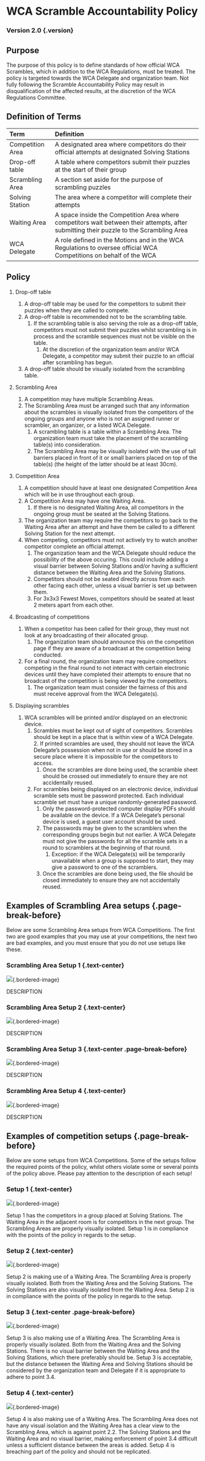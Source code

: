 # WCA Scramble Accountability Policy

### Version 2.0 {.version}

## Purpose

The purpose of this policy is to define standards of how official WCA Scrambles, which in addition to the WCA Regulations, must be treated. The policy is targeted towards the WCA Delegate and organization team. Not fully following the Scramble Accountability Policy may result in disqualification of the affected results, at the discretion of the WCA Regulations Committee.

## Definition of Terms

| Term | Definition |
| :-- | :------ |
| Competition Area | A designated area where competitors do their official attempts at designated Solving Stations |
| Drop-off table | A table where competitors submit their puzzles at the start of their group |
| Scrambling Area | A section set aside for the purpose of scrambling puzzles |
| Solving Station | The area where a competitor will complete their attempts |
| Waiting Area | A space inside the Competition Area where competitors wait between their attempts, after submitting their puzzle to the Scrambling Area |
| WCA Delegate | A role defined in the Motions and in the WCA Regulations to oversee official WCA Competitions on behalf of the WCA |

## Policy

1. Drop-off table
    1. A drop-off table may be used for the competitors to submit their puzzles when they are called to compete.
    2. A drop-off table is recommended not to be the scrambling table.
        1. If the scrambling table is also serving the role as a drop-off table, competitors must not submit their puzzles whilst scrambling is in process and the scramble sequences must not be visible on the table.
            1. At the discretion of the organization team and/or WCA Delegate, a competitor may submit their puzzle to an official after scrambling has begun.
    3. A drop-off table should be visually isolated from the scrambling table.

2. Scrambling Area
    1. A competition may have multiple Scrambling Areas.
    2. The Scrambling Area must be arranged such that any information about the scrambles is visually isolated from the competitors of the ongoing groups and anyone who is not an assigned runner or scrambler, an organizer, or a listed WCA Delegate.
        1. A scrambling table is a table within a Scrambling Area. The organization team must take the placement of the scrambling table(s) into consideration.
        2. The Scrambling Area may be visually isolated with the use of tall barriers placed in front of it or small barriers placed on top of the table(s) (the height of the latter should be at least 30cm).

3. Competition Area
    1. A competition should have at least one designated Competition Area which will be in use throughout each group.
    2. A Competition Area may have one Waiting Area.
        1. If there is no designated Waiting Area, all competitors in the ongoing group must be seated at the Solving Stations.
    3. The organization team may require the competitors to go back to the Waiting Area after an attempt and have them be called to a different Solving Station for the next attempt.
    4. When competing, competitors must not actively try to watch another competitor complete an official attempt.
        1. The organization team and the WCA Delegate should reduce the possibility of the above occuring. This could include adding a visual barrier between Solving Stations and/or having a sufficient distance between the Waiting Area and the Solving Stations.
        2. Competitors should not be seated directly across from each other facing each other, unless a visual barrier is set up between them.
        3. For 3x3x3 Fewest Moves, competitors should be seated at least 2 meters apart from each other.

4. Broadcasting of competitions
    1. When a competitor has been called for their group, they must not look at any broadcasting of their allocated group.
        1. The organization team should announce this on the competition page if they are aware of a broadcast at the competition being conducted.
    2. For a final round, the organization team may require competitors competing in the final round to not interact with certain electronic devices until they have completed their attempts to ensure that no broadcast of the competition is being viewed by the competitors.
        1. The organization team must consider the fairness of this and must receive approval from the WCA Delegate(s).

5. Displaying scrambles
    1. WCA scrambles will be printed and/or displayed on an electronic device.
        1. Scrambles must be kept out of sight of competitors. Scrambles should be kept in a place that is within view of a WCA Delegate.
            2. If printed scrambles are used, they should not leave the WCA Delegate’s possession when not in use or should be stored in a secure place where it is impossible for the competitors to access.
            1. Once the scrambles are done being used, the scramble sheet should be crossed out immediately to ensure they are not accidentally reused.
        3. For scrambles being displayed on an electronic device, individual scramble sets must be password protected. Each individual scramble set must have a unique randomly-generated password.
            1. Only the password-protected computer display PDFs should be available on the device. If a WCA Delegate’s personal device is used, a guest user account should be used.
            2. The passwords may be given to the scramblers when the corresponding groups begin but not earlier. A WCA Delegate must not give the passwords for all the scramble sets in a round to scramblers at the beginning of that round.
                1. Exception: if the WCA Delegate(s) will be temporarily unavailable when a group is supposed to start, they may give a password to one of the scramblers.
            3. Once the scrambles are done being used, the file should be closed immediately to ensure they are not accidentally reused.

## Examples of Scrambling Area setups {.page-break-before}

Below are some Scrambling Area setups from WCA Competitions. The first two are good examples that you may use at your competitions, the next two are bad examples, and you must ensure that you do not use setups like these.

### Scrambling Area Setup 1 {.text-center}

![](images/good-scrambling-area-1.jpg){.bordered-image}

DESCRIPTION

### Scrambling Area Setup 2 {.text-center}

![](images/good-scrambling-area-2.jpg){.bordered-image}

DESCRIPTION

### Scrambling Area Setup 3 {.text-center .page-break-before}

![](images/bad-scrambling-area-1.jpg){.bordered-image}

DESCRIPTION

### Scrambling Area Setup 4 {.text-center}

![](images/bad-scrambling-area-2.jpg){.bordered-image}

DESCRIPTION

## Examples of competition setups {.page-break-before}

Below are some setups from WCA Competitions. Some of the setups follow the required points of the policy, whilst others violate some or several points of the policy above. Please pay attention to the description of each setup!

### Setup 1 {.text-center}

![](images/chengdu-new-year-2021.png){.bordered-image}

Setup 1 has the competitors in a group placed at Solving Stations. The Waiting Area in the adjacent room is for competitors in the next group. The Scrambling Areas are properly visually isolated. Setup 1 is in compliance with the points of the policy in regards to the setup.

### Setup 2 {.text-center}

![](images/nordic-champs-2019.png){.bordered-image}

Setup 2 is making use of a Waiting Area. The Scrambling Area is properly visually isolated. Both from the Waiting Area and the Solving Stations. The Solving Stations are also visually isolated from the Waiting Area. Setup 2 is in compliance with the points of the policy in regards to the setup.

### Setup 3 {.text-center .page-break-before}

![](images/latvian-open-2019.png){.bordered-image}

Setup 3 is also making use of a Waiting Area. The Scrambling Area is properly visually isolated. Both from the Waiting Area and the Solving Stations. There is no visual barrier between the Waiting Area and the Solving Stations, which there preferably should be. Setup 3 is acceptable, but the distance between the Waiting Area and Solving Stations should be considered by the organization team and Delegate if it is appropriate to adhere to point 3.4.

### Setup 4 {.text-center}

![](images/manchester-2018.png){.bordered-image}

Setup 4 is also making use of a Waiting Area. The Scrambling Area does not have any visual isolation and the Waiting Area has a clear view to the Scrambling Area, which is against point 2.2. The Solving Stations and the Waiting Area and no visual barrier, making enforcement of point 3.4 difficult unless a sufficient distance between the areas is added. Setup 4 is breaching part of the policy and should not be replicated.
